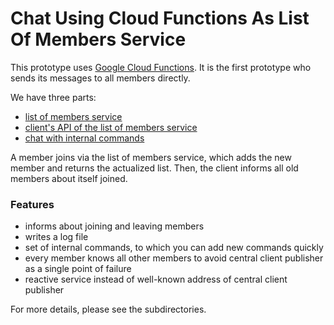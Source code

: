 # Chat Using Cloud Functions As List Of Members Service

This prototype uses [Google Cloud Functions](https://cloud.google.com/functions/docs). 
It is the first prototype who sends its messages to all members directly.

We have three parts:

- [list of members service](https://github.com/stefanhans/programming-reactive-systems-in-go/tree/master/prototypes/cf-chat/cf)
- [client's API of the list of members service](https://github.com/stefanhans/programming-reactive-systems-in-go/tree/master/prototypes/cf-chat/memberlist)
- [chat with internal commands](https://github.com/stefanhans/programming-reactive-systems-in-go/tree/master/prototypes/cf-chat/chat)

A member joins via the list of members service, which adds the new member and returns the actualized list.
Then, the client informs all old members about itself joined.


### Features

- informs about joining and leaving members
- writes a log file
- set of internal commands, to which you can add new commands quickly
- every member knows all other members to avoid central client publisher as a single point of failure
- reactive service instead of well-known address of central client publisher

For more details, please see the subdirectories.
